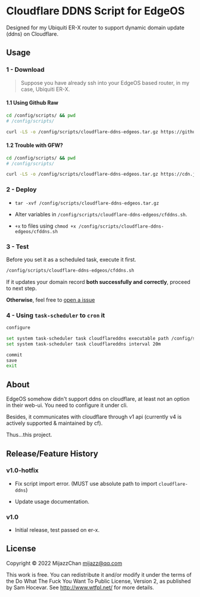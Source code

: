 # Cloudflare DDNS Script for EdgeOS

Designed for my Ubiquiti ER-X router to support dynamic domain update (ddns) on Cloudflare. 

## Usage

### 1 - Download

> Suppose you have already ssh into your EdgeOS based router, in my case, Ubiquiti ER-X.

#### 1.1 Using Github Raw

```bash
cd /config/scripts/ && pwd
# /config/scripts/

curl -LS -o /config/scripts/cloudflare-ddns-edgeos.tar.gz https://github.com/MijazzChan/cloudflare-ddns-edgeos/raw/releases/cloudflare-ddns-edgeos.tar.gz
```

#### 1.2 Trouble with GFW?

```bash
cd /config/scripts/ && pwd
# /config/scripts/

curl -LS -o /config/scripts/cloudflare-ddns-edgeos.tar.gz https://cdn.jsdelivr.net/gh/MijazzChan/cloudflare-ddns-edgeos@releases/cloudflare-ddns-edgeos.tar.gz
```

### 2 - Deploy

+ `tar -xvf /config/scripts/cloudflare-ddns-edgeos.tar.gz`

+ Alter variables in `/config/scripts/cloudflare-ddns-edgeos/cfddns.sh`.

+ `+x` to files using `chmod +x /config/scripts/cloudflare-ddns-edgeos/cfddns.sh`

### 3 - Test 

Before you set it as a scheduled task, execute it first. 
```bash
/config/scripts/cloudflare-ddns-edgeos/cfddns.sh
```
If it updates your domain record **both successfully and correctly**, proceed to next step. 

**Otherwise**, feel free to [open a issue](https://github.com/MijazzChan/cloudflare-ddns-edgeos/issues/new)

### 4 - Using `task-scheduler` to `cron` it

```bash
configure

set system task-scheduler task cloudflareddns executable path /config/scripts/cloudflare-ddns-edgeos/cfddns.sh
set system task-scheduler task cloudflareddns interval 20m

commit
save
exit
```

## About

EdgeOS somehow didn't support ddns on cloudflare, at least not an option in their web-ui. You need to configure it under cli.

Besides, it communicates with cloudflare through v1 api (currently v4 is actively supported & maintained by cf). 

Thus...this project.


## Release/Feature History

### v1.0-hotfix

+ Fix script import error. (MUST use absolute path to import `cloudflare-ddns`)

+ Update usage documentation.

### v1.0

+ Initial release, test passed on er-x.

## License

Copyright © 2022 MijazzChan <mijazz@qq.com>

This work is free. You can redistribute it and/or modify it under the
terms of the Do What The Fuck You Want To Public License, Version 2,
as published by Sam Hocevar. See http://www.wtfpl.net/ for more details.